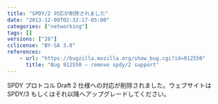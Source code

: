 ```yaml
---
title: "SPDY/2 対応が削除されました"
date: "2013-12-09T02:32:17-05:00"
categories: ["networking"]
tags: []
versions: ["28"]
cclicense: "BY-SA 3.0"
references:
    - url: "https://bugzilla.mozilla.org/show_bug.cgi?id=912550"
      title: "Bug 912550 – remove spdy/2 support"
---
```

SPDY プロトコル Draft 2 仕様への対応が削除されました。ウェブサイトは SPDY/3 もしくはそれ以降へアップグレードしてください。
